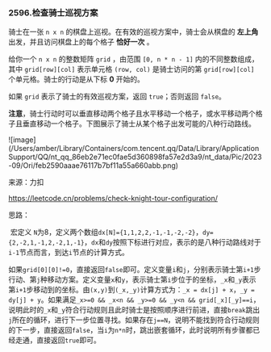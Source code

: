 ### 2596.检查骑士巡视方案

骑士在一张 `n x n` 的棋盘上巡视。在有效的巡视方案中，骑士会从棋盘的 **左上角** 出发，并且访问棋盘上的每个格子 **恰好一次** 。

给你一个 `n x n` 的整数矩阵 `grid` ，由范围 `[0, n * n - 1]` 内的不同整数组成，其中 `grid[row][col]` 表示单元格 `(row, col)` 是骑士访问的第 `grid[row][col]` 个单元格。骑士的行动是从下标 **0** 开始的。

如果 `grid` 表示了骑士的有效巡视方案，返回 `true`；否则返回 `false`。

**注意**，骑士行动时可以垂直移动两个格子且水平移动一个格子，或水平移动两个格子且垂直移动一个格子。下图展示了骑士从某个格子出发可能的八种行动路线。

![image](/Users/amber/Library/Containers/com.tencent.qq/Data/Library/Application Support/QQ/nt_qq_86eb2e71ec0fae5d360898fa57e2d3a9/nt_data/Pic/2023-09/Ori/feb2590aaae76117b7bf11a55a660abb.png)

来源：力扣

https://leetcode.cn/problems/check-knight-tour-configuration/



思路：

​		宏定义 `N`为8，定义两个数组`dx[N]={1,1,2,2,-1,-1,-2,-2}`，`dy={2,-2,1,-1,2,-2,1,-1}`，`dx`和`dy`按照下标进行对应，表示的是八种行动路线对于`i-1`节点而言，到达`i`节点的计算方式。

​		如果`grid[0][0]!=0`，直接返回`false`即可。定义变量`i`和`j`，分别表示骑士第`i+1`步行动、第`j`种移动方案。定义变量`x`和`y`，表示骑士第`i`步位于的坐标，`_x`和`_y`表示第`i+1`步移动到的坐标。由`(x,y)`到`(_x,_y)`计算方式为：`_x = dx[j] + x`，`_y = dy[j] + y`。如果满足`_x>=0 && _x<n && _y>=0 && _y<n && grid[_x][_y]==i`，说明此时的`_x`和`_y`符合行动规则且此时骑士是按照顺序进行前进，直接`break`跳出`j`所在的循环，进行下一步位置寻找。如果存在`j==N`，说明不能找到符合行动规则的下一步，直接返回`false`，当`i`为`n*n`时，跳出嵌套循环，此时说明所有步骤都已经走通，直接返回`true`即可。

